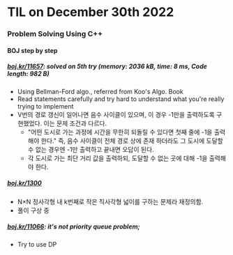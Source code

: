# **TIL on December 30th 2022**
### Problem Solving Using C++
#### BOJ step by step
##### [boj.kr/11657](../../../Problem%20Solving/boj/Graph/11657-12-30-2022.cpp): solved on 5th try (memory: 2036 kB, time: 8 ms, Code length: 982 B)
* Using Bellman-Ford algo., referred from Koo's Algo. Book
* Read statements carefully and try hard to understand what you're really trying to implement
* V번의 경로 갱신이 일어나면 음수 사이클이 있으며, 이 경우 -1만을 출력하도록 구현했었다. 이는 문제 조건과 다르다.
  * "어떤 도시로 가는 과정에 시간을 무한히 되돌릴 수 있다면 첫째 줄에 -1을 출력해야 한다." 즉, 음수 사이클이 전체 경로 상에 존재 하더라도 그 도시에 도달할 수 없는 경우엔 -1만 출력하고 끝내면 오답이 된다.
  * 각 도시로 가는 최단 거리 값을 출력하되, 도달할 수 없는 곳에 대해 -1을 출력해야 한다.

##### [boj.kr/1300](../../../Problem%20Solving/boj/Binary%20search/1300-12-23-2022.cpp)
* N×N 정사각형 내 k번째로 작은 직사각형 넓이를 구하는 문제라 재정의함.
* 풀이 구상 중

##### [boj.kr/11066](../../../Problem%20Solving/boj/Dynamic%20programming/11066-12-28-2022.cpp): it's not priority queue problem;
* Try to use DP